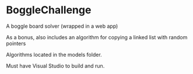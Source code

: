BoggleChallenge
===============

A boggle board solver (wrapped in a web app)

As a bonus, also includes an algorithm for copying a linked list with random pointers

Algorithms located in the models folder.

Must have Visual Studio to build and run.
